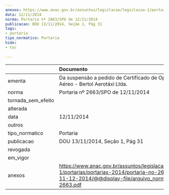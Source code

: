 ```yaml
---
anexos: https://www.anac.gov.br/assuntos/legislacao/legislacao-1/portarias/portarias-2014/portaria-no-2663-spo-de-11-12-2014/@@display-file/arquivo_norma/PA2014-2663.pdf
data: 12/11/2014
norma: Portaria nº 2663/SPO de 12/11/2014
publicacao: DOU 13/11/2014, Seção 1, Pág 31
tags:
- portaria
tipo_normatico: Portaria
hide: 
- toc 
 
---
```


|                    | Documento                                                                                                                                                         |
|:-------------------|:------------------------------------------------------------------------------------------------------------------------------------------------------------------|
| ementa             | Da suspensão a pedido de Certificado de Operador Aéreo - Bertol Aerotáxi Ltda.                                                                                    |
| norma              | Portaria nº 2663/SPO de 12/11/2014                                                                                                                                |
| tornada_sem_efeito |                                                                                                                                                                   |
| alterada           |                                                                                                                                                                   |
| data               | 12/11/2014                                                                                                                                                        |
| outros             |                                                                                                                                                                   |
| tipo_normatico     | Portaria                                                                                                                                                          |
| publicacao         | DOU 13/11/2014, Seção 1, Pág 31                                                                                                                                   |
| revogada           |                                                                                                                                                                   |
| em_vigor           |                                                                                                                                                                   |
| anexos             | https://www.anac.gov.br/assuntos/legislacao/legislacao-1/portarias/portarias-2014/portaria-no-2663-spo-de-11-12-2014/@@display-file/arquivo_norma/PA2014-2663.pdf |